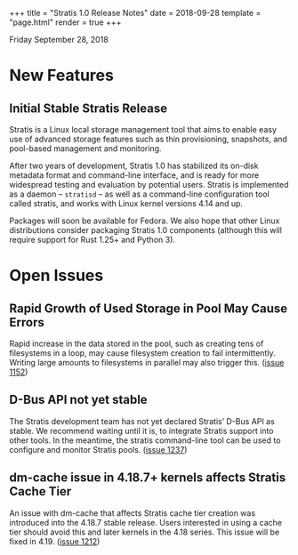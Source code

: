+++
title = "Stratis 1.0 Release Notes"
date = 2018-09-28
template = "page.html"
render = true
+++

Friday September 28, 2018

# New Features

## Initial Stable Stratis Release

Stratis is a Linux local storage management tool that aims to enable easy use of advanced storage features such as thin provisioning, snapshots, and pool-based management and monitoring.

After two years of development, Stratis 1.0 has stabilized its on-disk metadata format and command-line interface, and is ready for more widespread testing and evaluation by potential users. Stratis is implemented as a daemon – `stratisd` – as well as a command-line configuration tool called stratis, and works with Linux kernel versions 4.14 and up.

<!-- more -->

Packages will soon be available for Fedora. We also hope that other Linux distributions consider packaging Stratis 1.0 components (although this will require support for Rust 1.25+ and Python 3).

# Open Issues

## Rapid Growth of Used Storage in Pool May Cause Errors

Rapid increase in the data stored in the pool, such as creating tens of filesystems in a loop, may cause filesystem creation to fail intermittently. Writing large amounts to filesystems in parallel may also trigger this. ([issue 1152])

## D-Bus API not yet stable

The Stratis development team has not yet declared Stratis’ D-Bus API as stable. We recommend waiting until it is, to integrate Stratis support into other tools. In the meantime, the stratis command-line tool can be used to configure and monitor Stratis pools. ([issue 1237])

## dm-cache issue in 4.18.7+ kernels affects Stratis Cache Tier

An issue with dm-cache that affects Stratis cache tier creation was introduced into the 4.18.7 stable release. Users interested in using a cache tier should avoid this and later kernels in the 4.18 series. This issue will be fixed in 4.19. ([issue 1212])

[issue 1152]: https://github.com/stratis-storage/stratisd/issues/1152
[issue 1212]: https://github.com/stratis-storage/stratisd/issues/1212
[issue 1237]: https://github.com/stratis-storage/stratisd/issues/1237
